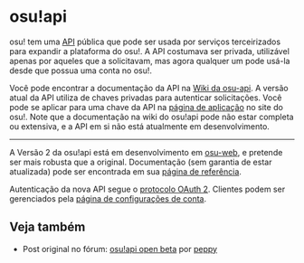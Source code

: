 # osu!api

osu! tem uma [API](https://pt.wikipedia.org/wiki/Interface_de_programa%C3%A7%C3%A3o_de_aplica%C3%A7%C3%B5es) pública que pode ser usada por serviços terceirizados para expandir a plataforma do osu!. A API costumava ser privada, utilizável apenas por aqueles que a solicitavam, mas agora qualquer um pode usá-la desde que possua uma conta no osu!.

Você pode encontrar a documentação da API na [Wiki da osu-api](https://github.com/ppy/osu-api/wiki). A versão atual da API utiliza de chaves privadas para autenticar solicitações. Você pode se aplicar para uma chave da API na [página de aplicação](https://osu.ppy.sh/p/api) no site do osu!. Note que a documentação na wiki do osu!api pode não estar completa ou extensiva, e a API em si não está atualmente em desenvolvimento.

---

A Versão 2 da osu!api está em desenvolvimento em [osu-web](https://github.com/ppy/osu-web), e pretende ser mais robusta que a original. Documentação (sem garantia de estar atualizada) pode ser encontrada em sua [página de referência](https://docs.ppy.sh).

Autenticação da nova API segue o [protocolo OAuth 2](https://oauth.net/2/). Clientes podem ser gerenciados pela [página de configurações de conta](https://osu.ppy.sh/home/account/edit).

## Veja também

- Post original no fórum: [osu!api open beta](https://osu.ppy.sh/community/forums/topics/141240) por [peppy](https://osu.ppy.sh/users/2)
